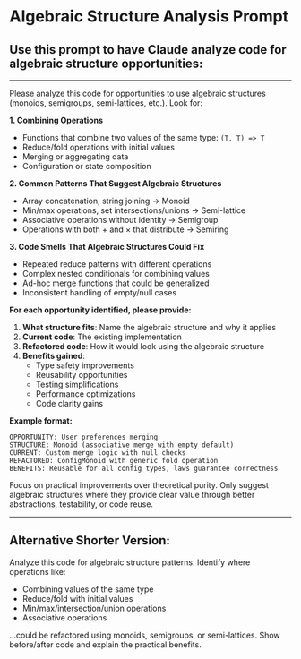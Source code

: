 # Algebraic Structure Analysis Prompt

## Use this prompt to have Claude analyze code for algebraic structure opportunities:

---

Please analyze this code for opportunities to use algebraic structures (monoids, semigroups, semi-lattices, etc.). Look for:

**1. Combining Operations**

- Functions that combine two values of the same type: `(T, T) => T`
- Reduce/fold operations with initial values
- Merging or aggregating data
- Configuration or state composition

**2. Common Patterns That Suggest Algebraic Structures**

- Array concatenation, string joining → Monoid
- Min/max operations, set intersections/unions → Semi-lattice
- Associative operations without identity → Semigroup
- Operations with both + and × that distribute → Semiring

**3. Code Smells That Algebraic Structures Could Fix**

- Repeated reduce patterns with different operations
- Complex nested conditionals for combining values
- Ad-hoc merge functions that could be generalized
- Inconsistent handling of empty/null cases

**For each opportunity identified, please provide:**

1. **What structure fits**: Name the algebraic structure and why it applies
2. **Current code**: The existing implementation
3. **Refactored code**: How it would look using the algebraic structure
4. **Benefits gained**:
   - Type safety improvements
   - Reusability opportunities
   - Testing simplifications
   - Performance optimizations
   - Code clarity gains

**Example format:**

```
OPPORTUNITY: User preferences merging
STRUCTURE: Monoid (associative merge with empty default)
CURRENT: Custom merge logic with null checks
REFACTORED: ConfigMonoid with generic fold operation
BENEFITS: Reusable for all config types, laws guarantee correctness
```

Focus on practical improvements over theoretical purity. Only suggest algebraic structures where they provide clear value through better abstractions, testability, or code reuse.

---

## Alternative Shorter Version:

Analyze this code for algebraic structure patterns. Identify where operations like:

- Combining values of the same type
- Reduce/fold with initial values
- Min/max/intersection/union operations
- Associative operations

...could be refactored using monoids, semigroups, or semi-lattices. Show before/after code and explain the practical benefits.

